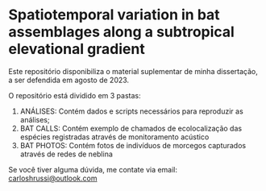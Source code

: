 # Spatiotemporal variation in bat assemblages along a subtropical elevational gradient
Este repositório disponibiliza o material suplementar de minha dissertação, a ser defendida em agosto de 2023.

O repositório está dividido em 3 pastas:
1. ANÁLISES: Contém dados e scripts necessários para reproduzir as análises;
2. BAT CALLS: Contém exemplo de chamados de ecolocalização das espécies registradas através de monitoramento acústico
3. BAT PHOTOS: Contém fotos de indivíduos de morcegos capturados através de redes de neblina

Se você tiver alguma dúvida, me contate via email: carloshrussi@outlook.com
